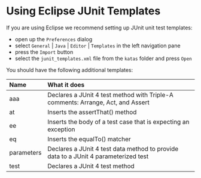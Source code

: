# Using Eclipse JUnit Templates

If you are using Eclipse we recommend setting up JUnit unit test templates:

* open up the `Preferences` dialog
* select `General` | `Java` | `Editor` | `Templates` in the left navigation pane
* press the `Import` button
* select the `junit_templates.xml` file from the `katas` folder and press `Open`

You should have the following additional templates:

| Name       | What it does  |
| :---       | :---     |
| aaa	       | Declares a JUnit 4 test method with Triple-A comments: Arrange, Act, and Assert |
| at	       | Inserts the assertThat() method |
| ee	       | Inserts the body of a test case that is expecting an exception |
| eq	       | Inserts the equalTo() matcher |
| parameters | Declares a JUnit 4 test data method to provide data to a JUnit 4 parameterized test |
| test       | Declares a JUnit 4 test method |
